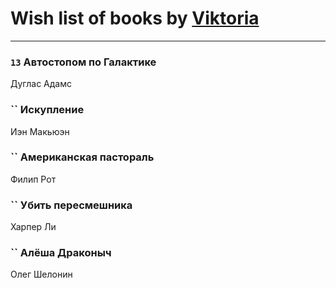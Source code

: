 # Wish list of books by [Viktoria](https://ok.ru/profile/536771522733)
---

### `13` Автостопом по Галактике
Дуглас Адамс

### `` Искупление
Иэн Макьюэн

### `` Американская пастораль
Филип Рот

### `` Убить пересмешника
Харпер Ли

### `` Алёша Драконыч
Олег Шелонин

